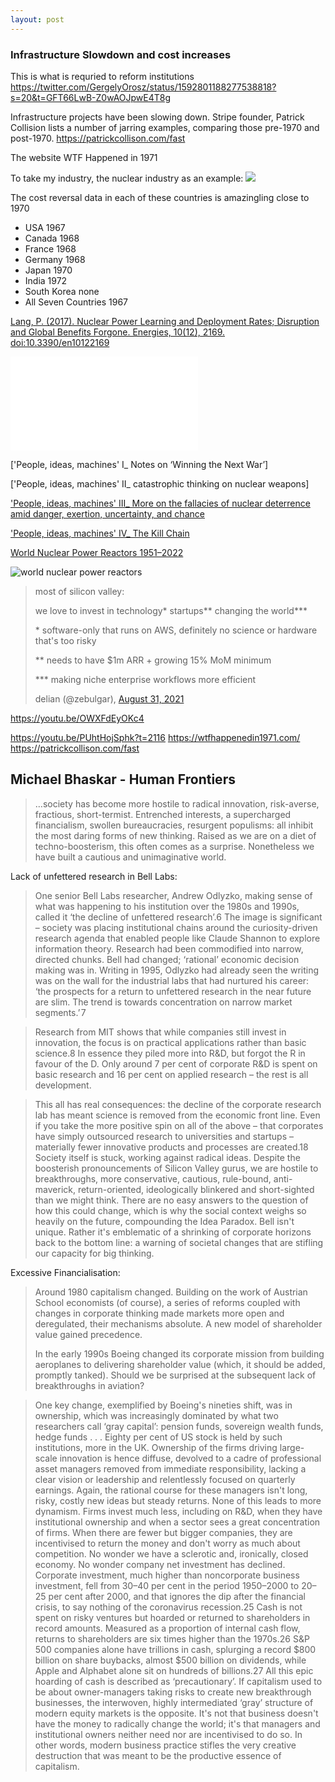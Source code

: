 ```yaml
---
layout: post
---
```


### Infrastructure Slowdown and cost increases


This is what is requried to reform institutions
https://twitter.com/GergelyOrosz/status/1592801188277538818?s=20&t=GFT66LwB-Z0wAOJpwE4T8g


Infrastructure projects have been slowing down. Stripe founder, Patrick Collision lists a number of jarring examples, comparing those pre-1970 and post-1970.
https://patrickcollison.com/fast

The website WTF Happened in 1971

To take my industry, the nuclear industry as an example:
![](/assets/2022-11-14-technology-has-stagnated-image-1.png)

The cost reversal data in each of these countries is amazingling close to 1970
- USA 1967
- Canada 1968
- France 1968
- Germany 1968
- Japan 1970
- India 1972
- South Korea none
- All Seven Countries 1967 

[Lang, P. (2017). Nuclear Power Learning and Deployment Rates; Disruption and Global Benefits Forgone. Energies, 10(12), 2169. doi:10.3390/en10122169](https://www.mdpi.com/1996-1073/10/12/2169)

![](/assets/2022-11-14-technology-has-stagnated-pdf-1.pdf)

['People, ideas, machines' I_ Notes on ‘Winning the Next War’]

['People, ideas, machines' II_ catastrophic thinking on nuclear weapons]

['People, ideas, machines' III_ More on the fallacies of nuclear deterrence amid danger, exertion, uncertainty, and chance](/assets/2022-11-13-managerial-capitalism_pdf_3.pdf)

['People, ideas, machines' IV_ The Kill Chain](/assets/2022-11-13-managerial-capitalism_pdf_4.pdf)

[World Nuclear Power Reactors 1951–2022](https://www.worldnuclearreport.org/reactors.html#tab=iso;)

![world nuclear power reactors](/assets/2022-11-14-technology-has-stagnated-image-2.png)

>most of silicon valley:
>
>we love to invest in technology\* startups\*\* changing the world\*\*\*
>
>\* software-only that runs on AWS, definitely no science or hardware that's too risky
>
>\*\* needs to have $1m ARR + growing 15% MoM minimum
>
>\*\*\* making niche enterprise workflows more efficient
>
>delian (@zebulgar), [August 31, 2021](https://twitter.com/zebulgar/status/1432739955361468416?s=20&t=gTj2q--7cLgIyifGIFAgYw)


https://youtu.be/OWXFdEyOKc4

https://youtu.be/PUhtHojSphk?t=2116
https://wtfhappenedin1971.com/
https://patrickcollison.com/fast


## Michael Bhaskar - Human Frontiers

> …society has become more hostile to radical innovation, risk-averse, fractious, short-termist. Entrenched interests, a supercharged financialism, swollen bureaucracies, resurgent populisms: all inhibit the most daring forms of new thinking. Raised as we are on a diet of techno-boosterism, this often comes as a surprise. Nonetheless we have built a cautious and unimaginative world.

Lack of unfettered research in Bell Labs:
>One senior Bell Labs researcher, Andrew Odlyzko, making sense of what was happening to his institution over the 1980s and 1990s, called it ‘the decline of unfettered research’.6 The image is significant – society was placing institutional chains around the curiosity-driven research agenda that enabled people like Claude Shannon to explore information theory. Research had been commodified into narrow, directed chunks. Bell had changed; ‘rational’ economic decision making was in. Writing in 1995, Odlyzko had already seen the writing was on the wall for the industrial labs that had nurtured his career: ‘the prospects for a return to unfettered research in the near future are slim. The trend is towards concentration on narrow market segments.’ 7

> Research from MIT shows that while companies still invest in innovation, the focus is on practical applications rather than basic science.8 In essence they piled more into R&D, but forgot the R in favour of the D. Only around 7 per cent of corporate R&D is spent on basic research and 16 per cent on applied research – the rest is all development.

>This all has real consequences: the decline of the corporate research lab has meant science is removed from the economic front line. Even if you take the more positive spin on all of the above – that corporates have simply outsourced research to universities and startups – materially fewer innovative products and processes are created.18
>Society itself is stuck, working against radical ideas. Despite the boosterish pronouncements of Silicon Valley gurus, we are hostile to breakthroughs, more conservative, cautious, rule-bound, anti-maverick, return-oriented, ideologically blinkered and short-sighted than we might think. There are no easy answers to the question of how this could change, which is why the social context weighs so heavily on the future, compounding the Idea Paradox.
>Bell isn't unique. Rather it's emblematic of a shrinking of corporate horizons back to the bottom line: a warning of societal changes that are stifling our capacity for big thinking.

Excessive Financialisation:

> Around 1980 capitalism changed. Building on the work of Austrian School economists (of course), a series of reforms coupled with changes in corporate thinking made markets more open and deregulated, their mechanisms absolute. A new model of shareholder value gained precedence. 
> 
>  In the early 1990s Boeing changed its corporate mission from building aeroplanes to delivering shareholder value (which, it should be added, promptly tanked). Should we be surprised at the subsequent lack of breakthroughs in aviation?

>One key change, exemplified by Boeing's nineties shift, was in ownership, which was increasingly dominated by what two researchers call ‘gray capital’: pension funds, sovereign wealth funds, hedge funds . . . Eighty per cent of US stock is held by such institutions, more in the UK. Ownership of the firms driving large-scale innovation is hence diffuse, devolved to a cadre of professional asset managers removed from immediate responsibility, lacking a clear vision or leadership and relentlessly focused on quarterly earnings. Again, the rational course for these managers isn't long, risky, costly new ideas but steady returns.
>None of this leads to more dynamism. Firms invest much less, including on R&D, when they have institutional ownership and when a sector sees a great concentration of firms. When there are fewer but bigger companies, they are incentivised to return the money and don't worry as much about competition. No wonder we have a sclerotic and, ironically, closed economy. No wonder company net investment has declined. Corporate investment, much higher than noncorporate business investment, fell from 30–40 per cent in the period 1950–2000 to 20–25 per cent after 2000, and that ignores the dip after the financial crisis, to say nothing of the coronavirus recession.25 Cash is not spent on risky ventures but hoarded or returned to shareholders in record amounts. Measured as a proportion of internal cash flow, returns to shareholders are six times higher than the 1970s.26 S&P 500 companies alone have trillions in cash, splurging a record $800 billion on share buybacks, almost $500 billion on dividends, while Apple and Alphabet alone sit on hundreds of billions.27 All this epic hoarding of cash is described as ‘precautionary’.
>If capitalism used to be about owner-managers taking risks to create new breakthrough businesses, the interwoven, highly intermediated ‘gray’ structure of modern equity markets is the opposite. It's not that business doesn't have the money to radically change the world; it's that managers and institutional owners neither need nor are incentivised to do so. In other words, modern business practice stifles the very creative destruction that was meant to be the productive essence of capitalism.
